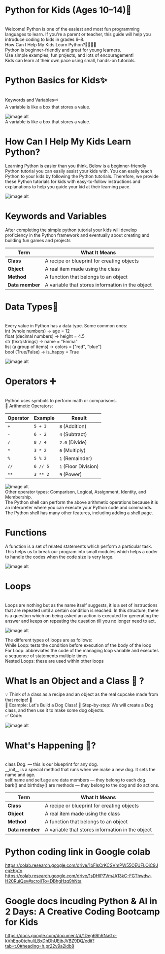 # Python for Kids (Ages 10–14)🐍
<br>
Welcome! Python is one of the easiest and most fun programming languages to learn. If you're a parent or teacher, this guide will help you introduce coding to kids in grades 6–8.
<br>
How Can I Help My Kids Learn Python?👨‍👩‍👧‍👦 
<br>
Python is beginner-friendly and great for young learners.
<br>
Use simple examples, fun projects, and lots of encouragement!
<br>
Kids can learn at their own pace using small, hands-on tutorials.

# Python Basics for Kids✨
<br>
Keywords and Variables🗝️
<br>
A variable is like a box that stores a value.

![image alt](https://github.com/didarmurad2019/Exploring-AI-Machine-Learning-A-Fun-Journey-for-Young-Innovators/blob/main/Images/variable.PNG)
<br>
A variable is like a box that stores a value.

# How Can I Help My Kids Learn Python?
Learning Python is easier than you think. Below is a beginner-friendly Python tutorial you can easily assist your kids with. You can easily teach Python to your kids by following the Python tutorials. Therefore, we provide these Python tutorials for kids with easy-to-follow instructions and explanations to help you guide your kid at their learning pace.

![image alt](https://github.com/didarmurad2019/Exploring-AI-Machine-Learning-A-Fun-Journey-for-Young-Innovators/blob/main/Images/keywordspython0b9ba8197b-1717015039235-compressed.png)

# Keywords and Variables

After completing the simple python tutorial your kids will develop proficiency in the Python framework and eventually about creating and building fun games and projects

| Term            | What It Means                                    |
| --------------- | ------------------------------------------------ |
| **Class**       | A recipe or blueprint for creating objects       |
| **Object**      | A real item made using the class                 |
| **Method**      | A function that belongs to an object             |
| **Data member** | A variable that stores information in the object |


# Data Types🧪 
<br>
Every value in Python has a data type. Some common ones:
<br>
int (whole numbers) → age = 12
<br>
float (decimal numbers) → height = 4.5
<br>
str (text/strings) → name = "Emma"
<br>
list (a group of items) → colors = ["red", "blue"]
<br>
bool (True/False) → is_happy = True

![image alt](https://github.com/didarmurad2019/Exploring-AI-Machine-Learning-A-Fun-Journey-for-Young-Innovators/blob/main/Images/data-types-1717015081401-compressed.jpg)

# Operators ➕ 
<br>
Python uses symbols to perform math or comparisons.
<br>
🔢 Arithmetic Operators:
<br>

| Operator | Example  | Result               |
| -------- | -------- | -------------------- |
| `+`      | `5 + 3`  | `8` (Addition)       |
| `-`      | `6 - 2`  | `4` (Subtract)       |
| `/`      | `8 / 4`  | `2.0` (Divide)       |
| `*`      | `3 * 2`  | `6` (Multiply)       |
| `%`      | `5 % 2`  | `1` (Remainder)      |
| `//`     | `6 // 5` | `1` (Floor Division) |
| `**`     | `3 ** 2` | `9` (Power)          |


![image alt](https://github.com/didarmurad2019/Exploring-AI-Machine-Learning-A-Fun-Journey-for-Young-Innovators/blob/main/Images/pythonoperatorsdf8a768b4f-1717015101949-compressed.jpg)
<br>
Other operator types: Comparison, Logical, Assignment, Identity, and Membership.
<br>
​The Python shell can perform the above arithmetic operations because it is an interpreter where you can execute your Python code and commands. The Python shell has many other features, including adding a shell page.

# Functions
A function is a set of related statements which perform a particular task. This helps us to break our program into small modules which helps a coder to handle the codes when the code size is very large.

![image alt](https://github.com/didarmurad2019/Exploring-AI-Machine-Learning-A-Fun-Journey-for-Young-Innovators/blob/main/Images/Function.PNG)

# Loops
<br>
Loops are nothing but as the name itself suggests, it is a set of instructions that are repeated until a certain condition is reached. In this structure, there is a question which on being asked an action is executed for generating the answer and keeps on repeating the question till you no longer need to act.

![image alt](https://github.com/didarmurad2019/Exploring-AI-Machine-Learning-A-Fun-Journey-for-Young-Innovators/blob/main/Images/loop-1717015184529-compressed.jpg)

The different types of loops are as follows:
<br>
While Loop: tests the condition before execution of the body of the loop
<br>
For Loop: abbreviates the code of the managing loop variable and executes a sequence of statements multiple times
<br>
Nested Loops: these are used within other loops


# What Is an Object and a Class 🧱 ?
💡 Think of a class as a recipe and an object as the real cupcake made from that recipe! 🍰
<br>
🧱 Example: Let's Build a Dog Class!
🐶 Step-by-step:
We will create a Dog class, and then use it to make some dog objects.
<br>
✅ Code:

![image alt](https://github.com/didarmurad2019/Exploring-AI-Machine-Learning-A-Fun-Journey-for-Young-Innovators/blob/main/Images/Class.PNG)

# What's Happening 🧠?
<br>
class Dog: — this is our blueprint for any dog.
<br>
__init__ is a special method that runs when we make a new dog. It sets the name and age.
<br>
self.name and self.age are data members — they belong to each dog.
<br>
bark() and birthday() are methods — they belong to the dog and do actions.

| Term            | What It Means                                    |
| --------------- | ------------------------------------------------ |
| **Class**       | A recipe or blueprint for creating objects       |
| **Object**      | A real item made using the class                 |
| **Method**      | A function that belongs to an object             |
| **Data member** | A variable that stores information in the object |

# Python coding link in Google colab
https://colab.research.google.com/drive/1bFIsCrKCSVmPW55OEUFLOiC9JegE6pfv
<br>
https://colab.research.google.com/drive/1sDHlP7VmJA13kC-FGThwdw-H20RuiQev#scrollTo=DBhgHzq9hNta

# Google docs incuding Python & AI in 2 Days: A Creative Coding Bootcamp for Kids
https://docs.google.com/document/d/1Deg6RhRNaGx-kVhEqo0tehuIiLBxDhDhUEjbJVBZ9DQ/edit?tab=t.0#heading=h.pr22v9a2idb8
<br>
